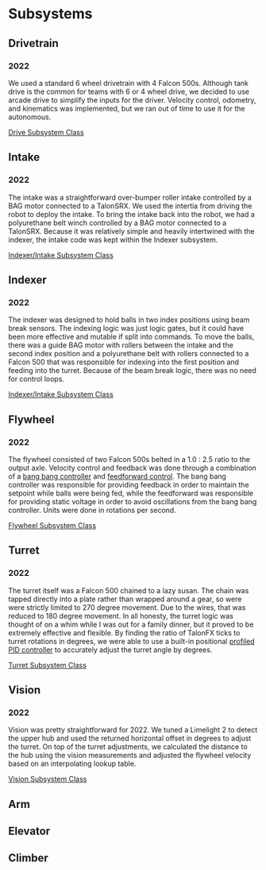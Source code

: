 # Subsystems

## Drivetrain

### 2022

We used a standard 6 wheel drivetrain with 4 Falcon 500s. Although tank drive is the common for teams with 6 or 4 wheel drive, we decided to use arcade drive to simplify the inputs for the driver. Velocity control, odometry, and kinematics was implemented, but we ran out of time to use it for the autonomous.

[Drive Subsystem Class](https://github.com/SHP-Robotics/2144-FRC2022/blob/master/src/main/java/frc/robot/subsystems/Drive.java)

## Intake

### 2022

The intake was a straightforward over-bumper roller intake controlled by a BAG motor connected to a TalonSRX. We used the intertia from driving the robot to deploy the intake. To bring the intake back into the robot, we had a polyurethane belt winch controlled by a BAG motor connected to a TalonSRX. Because it was relatively simple and heavily intertwined with the indexer, the intake code was kept within the Indexer subsystem.

[Indexer/Intake Subsystem Class](https://github.com/SHP-Robotics/2144-FRC2022/blob/master/src/main/java/frc/robot/subsystems/Indexer.java)

## Indexer

### 2022

The indexer was designed to hold balls in two index positions using beam break sensors. The indexing logic was just logic gates, but it could have been more effective and mutable if split into commands. To move the balls, there was a guide BAG motor with rollers between the intake and the second index position and a polyurethane belt with rollers connected to a Falcon 500 that was responsible for indexing into the first position and feeding into the turret. Because of the beam break logic, there was no need for control loops.

[Indexer/Intake Subsystem Class](https://github.com/SHP-Robotics/2144-FRC2022/blob/master/src/main/java/frc/robot/subsystems/Indexer.java)

## Flywheel

### 2022

The flywheel consisted of two Falcon 500s belted in a 1.0 : 2.5 ratio to the output axle. Velocity control and feedback was done through a combination of a [bang bang controller](/advanced-concepts/control-systems?id=bang-bang-controller) and [feedforward control](/advanced-concepts/control-systems?id=feedforward-control). The bang bang controller was responsible for providing feedback in order to maintain the setpoint while balls were being fed, while the feedforward was responsible for providing static voltage in order to avoid oscillations from the bang bang controller. Units were done in rotations per second.

[Flywheel Subsystem Class](https://github.com/SHP-Robotics/2144-FRC2022/blob/master/src/main/java/frc/robot/subsystems/Flywheel.java)

## Turret

### 2022

The turret itself was a Falcon 500 chained to a lazy susan. The chain was tapped directly into a plate rather than wrapped around a gear, so were were strictly limited to 270 degree movement. Due to the wires, that was reduced to 180 degree movement. In all honesty, the turret logic was thought of on a whim while I was out for a family dinner, but it proved to be extremely effective and flexible. By finding the ratio of TalonFX ticks to turret rotations in degrees, we were able to use a built-in positional [profiled PID controller](/advanced-concepts/control-systems?id=profiled-pid-controller) to accurately adjust the turret angle by degrees.

[Turret Subsystem Class](https://github.com/SHP-Robotics/2144-FRC2022/blob/master/src/main/java/frc/robot/subsystems/Turret.java)

## Vision

### 2022

Vision was pretty straightforward for 2022. We tuned a Limelight 2 to detect the upper hub and used the returned horizontal offset in degrees to adjust the turret. On top of the turret adjustments, we calculated the distance to the hub using the vision measurements and adjusted the flywheel velocity based on an interpolating lookup table.

[Vision Subsystem Class](https://github.com/SHP-Robotics/2144-FRC2022/blob/master/src/main/java/frc/robot/subsystems/Vision.java)

## Arm

## Elevator

## Climber
